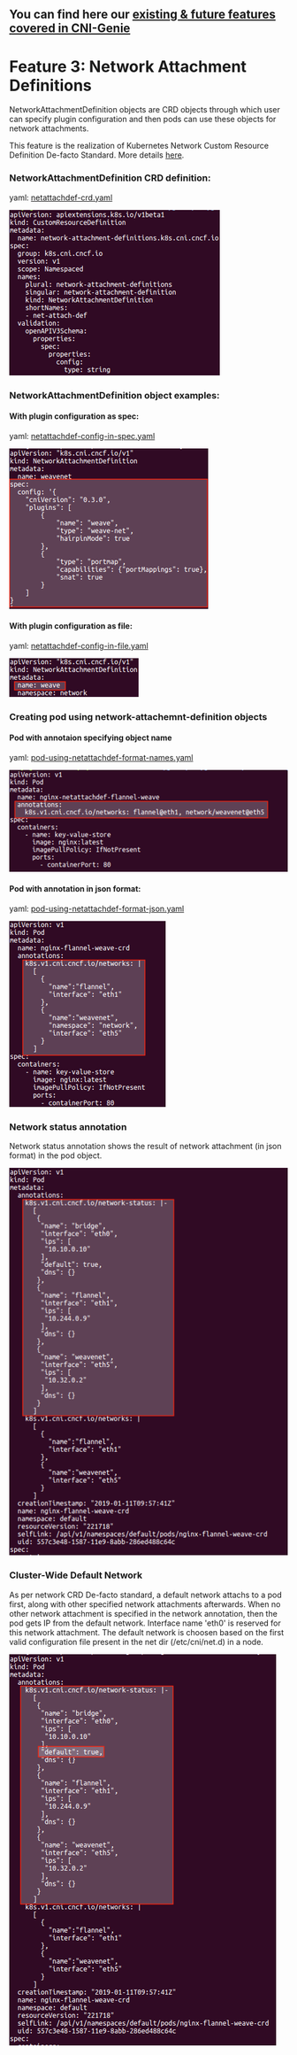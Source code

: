 ## You can find here our [existing & future features covered in CNI-Genie](../CNIGenieFeatureSet.md)

# Feature 3: Network Attachment Definitions

NetworkAttachmentDefinition objects are CRD objects through which user can specify plugin configuration and then pods can use these objects for network attachments.

This feature is the realization of Kubernetes Network Custom Resource Definition De-facto Standard. More details [here](https://github.com/K8sNetworkPlumbingWG/multi-net-spec).

### NetworkAttachmentDefinition CRD definition:

yaml: [netattachdef-crd.yaml](../../sampleyamls//netattachdef-yamls/netattachdef-crd.yaml)

![image](netattachdef-crd.png)

### NetworkAttachmentDefinition object examples:

#### With plugin configuration as spec:

yaml: [netattachdef-config-in-spec.yaml](../../sampleyamls/netattachdef-yamls/example-weavenet-crd-conf-in-spec.yaml)

![image](example-weavenet-crd-conf-in-spec.png)

#### With plugin configuration as file:

yaml: [netattachdef-config-in-file.yaml](../../sampleyamls//netattachdef-yamls/example-weavenet-crd-conf-in-file.yaml)

![image](example-weavenet-crd-conf-in-file.png)

### Creating pod using network-attachemnt-definition objects

#### Pod with annotaion specifying object name

yaml: [pod-using-netattachdef-format-names.yaml](../../sampleyamls//netattachdef-yamls/pod-using-netattachdef-format-names.yaml)

![image](pod-using-netattachdef-format-names.png)

#### Pod with annotation in json format:

yaml: [pod-using-netattachdef-format-json.yaml](../../sampleyamls//netattachdef-yamls/pod-using-netattachdef-format-json.yaml)

![image](pod-using-netattachdef-format-json.png)

### Network status annotation

Network status annotation shows the result of network attachment (in json format) in the pod object.

![image](network-status.png)

### Cluster-Wide Default Network

As per network CRD De-facto standard, a default network attachs to a pod first, along with other specified network attachments afterwards. When no other network attachment is specified in the network annotation, then the pod gets IP from the default network. Interface name 'eth0' is reserved for this network attachment. The default network is choosen based on the first valid configuration file present in the net dir (/etc/cni/net.d) in a node.

![image](default-network.png)

